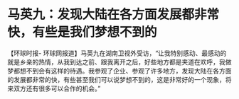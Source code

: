 # 马英九：发现大陆在各方面发展都非常快，有些是我们梦想不到的

【环球时报-
环球网报道】马英九在湖南卫视外受访，“让我特别感动、最感动的就是乡亲的热情，从我到达之前、跟我离开之后，好些地方都是夹道在欢呼，我做梦都想不到会有这样的待遇。我参观了企业、参观了许多地方，发现大陆在各方面的发展都非常的快，有些甚至我们可以说梦想不到的，这是非常好的一个现象，将来双方还有很多可以合作的机会。”

